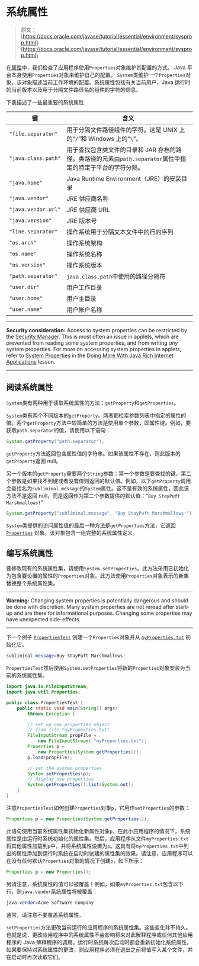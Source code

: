 # 系统属性

> 原文： [https://docs.oracle.com/javase/tutorial/essential/environment/sysprop.html](https://docs.oracle.com/javase/tutorial/essential/environment/sysprop.html)

在[属性](properties.html)中，我们检查了应用程序使用`Properties`对象维护其配置的方式。 Java 平台本身使用`Properties`对象来维护自己的配置。 `System`类维护一个`Properties`对象，该对象描述当前工作环境的配置。系统属性包括有关当前用户，Java 运行时的当前版本以及用于分隔文件路径名的组件的字符的信息。

下表描述了一些最重要的系统属性

| 键 | 含义 |
| --- | --- |
| `"file.separator"` | 用于分隔文件路径组件的字符。这是 UNIX 上的“`/`”和 Windows 上的“`\`”。 |
| `"java.class.path"` | 用于查找包含类文件的目录和 JAR 存档的路径。类路径的元素由`path.separator`属性中指定的特定于平台的字符分隔。 |
| `"java.home"` | Java Runtime Environment（JRE）的安装目录 |
| `"java.vendor"` | JRE 供应商名称 |
| `"java.vendor.url"` | JRE 供应商 URL |
| `"java.version"` | JRE 版本号 |
| `"line.separator"` | 操作系统用于分隔文本文件中的行的序列 |
| `"os.arch"` | 操作系统架构 |
| `"os.name"` | 操作系统名称 |
| `"os.version"` | 操作系统版本 |
| `"path.separator"` | `java.class.path`中使用的路径分隔符 |
| `"user.dir"` | 用户工作目录 |
| `"user.home"` | 用户主目录 |
| `"user.name"` | 用户帐户名称 |

* * *

**Security consideration:** Access to system properties can be restricted by the [Security Manager](security.html). This is most often an issue in applets, which are prevented from reading some system properties, and from writing _any_ system properties. For more on accessing system properties in applets, refer to [System Properties](../../deployment/doingMoreWithRIA/properties.html) in the [Doing More With Java Rich Internet Applications](../../deployment/doingMoreWithRIA/index.html) lesson.

* * *

## 阅读系统属性

`System`类有两种用于读取系统属性的方法：`getProperty`和`getProperties`。

`System`类有两个不同版本的`getProperty`。两者都检索参数列表中指定的属性的值。两个`getProperty`方法中较简单的方法是使用单个参数，即属性键。例如，要获取`path.separator`的值，请使用以下语句：

```java
System.getProperty("path.separator");

```

`getProperty`方法返回包含属性值的字符串。如果该属性不存在，则此版本的`getProperty`返回 null。

另一个版本的`getProperty`需要两个`String`参数：第一个参数是要查找的键，第二个参数是如果找不到键或者没有值则返回的默认值。例如，以下`getProperty`调用会查找名为`subliminal.message`的`System`属性。这不是有效的系统属性，因此该方法不是返回 null，而是返回作为第二个参数提供的默认值：“`Buy StayPuft Marshmallows!`”

```java
System.getProperty("subliminal.message", "Buy StayPuft Marshmallows!");

```

`System`类提供的访问属性值的最后一种方法是`getProperties`方法，它返回 [`Properties`](https://docs.oracle.com/javase/8/docs/api/java/util/Properties.html) 对象。该对象包含一组完整的系统属性定义。

## 编写系统属性

要修改现有的系统属性集，请使用`System.setProperties`。此方法采用已初始化为包含要设置的属性的`Properties`对象。此方法使用`Properties`对象表示的新集替换整个系统属性集。

* * *

**Warning:** Changing system properties is potentially dangerous and should be done with discretion. Many system properties are not reread after start-up and are there for informational purposes. Changing some properties may have unexpected side-effects.

* * *

下一个例子 [`PropertiesTest`](examples/PropertiesTest.java) 创建一个`Properties`对象并从 [`myProperties.txt`](examples/myProperties.txt) 初始化它。

```java
subliminal.message=Buy StayPuft Marshmallows!

```

`PropertiesTest`然后使用`System.setProperties`将新的`Properties`对象安装为当前的系统属性集。

```java
import java.io.FileInputStream;
import java.util.Properties;

public class PropertiesTest {
    public static void main(String[] args)
        throws Exception {

        // set up new properties object
        // from file "myProperties.txt"
        FileInputStream propFile =
            new FileInputStream( "myProperties.txt");
        Properties p =
            new Properties(System.getProperties());
        p.load(propFile);

        // set the system properties
        System.setProperties(p);
        // display new properties
        System.getProperties().list(System.out);
    }
}

```

注意`PropertiesTest`如何创建`Properties`对象`p`，它用作`setProperties`的参数：

```java
Properties p = new Properties(System.getProperties());

```

此语句使用当前系统属性集初始化新属性对象`p`，在此小应用程序的情况下，系统属性是由运行时系统初始化的属性集。然后，应用程序从文件`myProperties.txt`将其他属性加载到`p`中，并将系统属性设置为`p`。这具有将`myProperties.txt`中列出的属性添加到运行时系统在启动时创建的属性集的效果。请注意，应用程序可以在没有任何默认`Properties`对象的情况下创建`p`，如下所示：

```java
Properties p = new Properties();

```

另请注意，系统属性的值可以被覆盖！例如，如果`myProperties.txt`包含以下行，则`java.vendor`系统属性将被覆盖：

```java
java.vendor=Acme Software Company

```

通常，请注意不要覆盖系统属性。

`setProperties`方法更改当前运行的应用程序的系统属性集。这些变化并不持久。也就是说，更改应用程序中的系统属性不会影响将来对此解释程序或任何其他应用程序的 Java 解释程序的调用。运行时系统每次启动时都会重新初始化系统属性。如果要保持对系统属性的更改，则应用程序必须在退出之前将值写入某个文件，并在启动时再次读取它们。